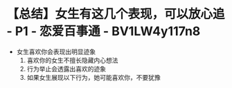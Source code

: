 # 【总结】女生有这几个表现，可以放心追 - P1 - 恋爱百事通 - BV1LW4y117n8

-   女生喜欢你会表现出明显迹象
    1.  喜欢你的女生不擅长隐藏内心想法
    2.  行为举止会透露出喜欢的迹象
    3.  如果女生展现以下行为，她可能喜欢你，不要犹豫